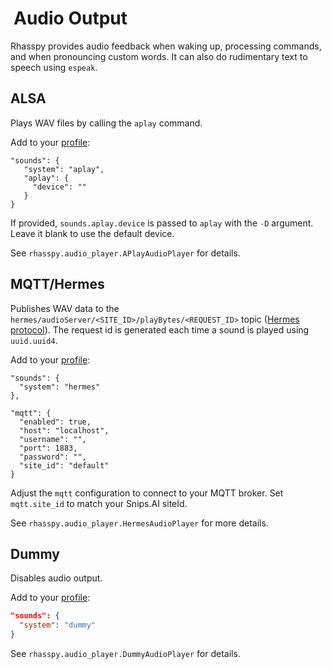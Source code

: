 <style>
  h1::before {
    content:url('/img/speaker.png');
    padding-right: 5px;
  }
</style>

# Audio Output

Rhasspy provides audio feedback when waking up, processing commands, and when pronouncing custom words.
It can also do rudimentary text to speech using `espeak`.

## ALSA

Plays WAV files by calling the `aplay` command.

Add to your [profile](profiles.md):

    "sounds": {
       "system": "aplay",
       "aplay": {
         "device": ""
       }
    }
    
If provided, `sounds.aplay.device` is passed to `aplay` with the `-D` argument.
Leave it blank to use the default device.

See `rhasspy.audio_player.APlayAudioPlayer` for details.


## MQTT/Hermes

Publishes WAV data to the `hermes/audioServer/<SITE_ID>/playBytes/<REQUEST_ID>` topic ([Hermes protocol](https://docs.snips.ai/ressources/hermes-protocol)). The request id is generated each time a sound is played using `uuid.uuid4`.

Add to your [profile](profiles.md):

    "sounds": {
      "system": "hermes"
    },
    
    "mqtt": {
      "enabled": true,
      "host": "localhost",
      "username": "",
      "port": 1883,
      "password": "",
      "site_id": "default"
    }

Adjust the `mqtt` configuration to connect to your MQTT broker.
Set `mqtt.site_id` to match your Snips.AI siteId.

See `rhasspy.audio_player.HermesAudioPlayer` for more details.

## Dummy

Disables audio output.

Add to your [profile](profiles.md):

```json
"sounds": {
  "system": "dummy"
}
```

See `rhasspy.audio_player.DummyAudioPlayer` for details.
